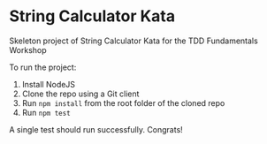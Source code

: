 # String Calculator Kata

Skeleton project of String Calculator Kata for the TDD Fundamentals Workshop

To run the project:

1. Install NodeJS
2. Clone the repo using a Git client
3. Run `npm install` from the root folder of the cloned repo
4. Run `npm test`

A single test should run successfully. Congrats!
